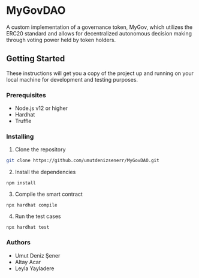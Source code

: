 # MyGovDAO

A custom implementation of a governance token, MyGov, which utilizes the ERC20 standard and allows for decentralized autonomous decision making through voting power held by token holders.

## Getting Started

These instructions will get you a copy of the project up and running on your local machine for development and testing purposes.

### Prerequisites

- Node.js v12 or higher
- Hardhat
- Truffle

### Installing

1. Clone the repository
```bash
git clone https://github.com/umutdenizsenerr/MyGovDAO.git
```
2. Install the dependencies
```
npm install
```
3. Compile the smart contract
```
npx hardhat compile
```
4. Run the test cases
```
npx hardhat test
```

### Authors

- Umut Deniz Şener
- Altay Acar
- Leyla Yayladere
